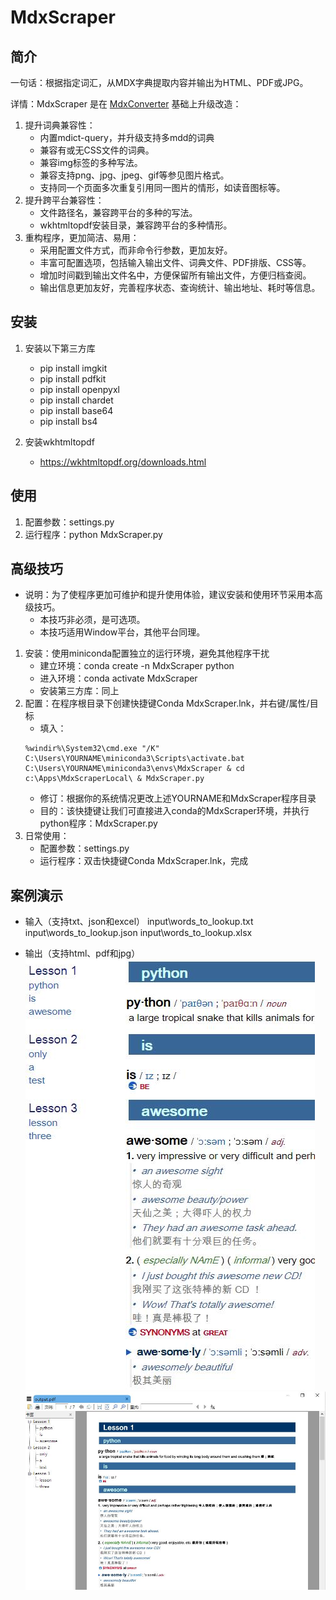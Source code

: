 # MdxScraper

## 简介

一句话：根据指定词汇，从MDX字典提取内容并输出为HTML、PDF或JPG。

详情：MdxScraper 是在 [MdxConverter](https://github.com/noword/MdxConverter) 基础上升级改造：

1. 提升词典兼容性：
    * 内置mdict-query，并升级支持多mdd的词典
    * 兼容有或无CSS文件的词典。
    * 兼容img标签的多种写法。
    * 兼容支持png、jpg、jpeg、gif等参见图片格式。
    * 支持同一个页面多次重复引用同一图片的情形，如读音图标等。
2. 提升跨平台兼容性：
    * 文件路径名，兼容跨平台的多种的写法。
    * wkhtmltopdf安装目录，兼容跨平台的多种情形。
3. 重构程序，更加简洁、易用：
    * 采用配置文件方式，而非命令行参数，更加友好。
    * 丰富可配置选项，包括输入输出文件、词典文件、PDF排版、CSS等。
    * 增加时间戳到输出文件名中，方便保留所有输出文件，方便归档查阅。
    * 输出信息更加友好，完善程序状态、查询统计、输出地址、耗时等信息。

## 安装

1. 安装以下第三方库
    * pip install imgkit
    * pip install pdfkit
    * pip install openpyxl
    * pip install chardet
    * pip install base64
    * pip install bs4

2. 安装wkhtmltopdf
    * https://wkhtmltopdf.org/downloads.html

## 使用

1. 配置参数：settings.py
2. 运行程序：python MdxScraper.py

## 高级技巧

* 说明：为了使程序更加可维护和提升使用体验，建议安装和使用环节采用本高级技巧。
    - 本技巧非必须，是可选项。
    - 本技巧适用Window平台，其他平台同理。

1. 安装：使用miniconda配置独立的运行环境，避免其他程序干扰
    * 建立环境：conda create -n MdxScraper python
    * 进入环境：conda activate MdxScraper
    * 安装第三方库：同上
2. 配置：在程序根目录下创建快捷键Conda MdxScraper.lnk，并右键/属性/目标
    * 填入：
    ```
    %windir%\System32\cmd.exe "/K" C:\Users\YOURNAME\miniconda3\Scripts\activate.bat C:\Users\YOURNAME\miniconda3\envs\MdxScraper & cd c:\Apps\MdxScraperLocal\ & MdxScraper.py
    ```
    * 修订：根据你的系统情况更改上述YOURNAME和MdxScraper程序目录
    * 目的：该快捷键让我们可直接进入conda的MdxScraper环境，并执行python程序：MdxScraper.py
3. 日常使用：
    * 配置参数：settings.py
    * 运行程序：双击快捷键Conda MdxScraper.lnk，完成

## 案例演示

* 输入（支持txt、json和excel）
    input\words_to_lookup.txt
    input\words_to_lookup.json
    input\words_to_lookup.xlsx

* 输出（支持html、pdf和jpg）
    ![html](lib/images/html.jpg)
    ![pdf](lib/images/pdf.jpg)
